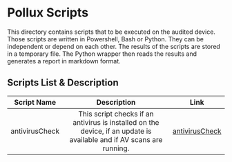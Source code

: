 # Pollux Scripts

This directory contains scripts that to be executed on the audited device. Those scripts are written in Powershell, Bash or Python. They can be independent or depend on each other. The results of the scripts are stored in a temporary file. The Python wrapper then reads the results and generates a report in markdown format.

## Scripts List & Description

|  Script Name   |                                                      Description                                                      |                    Link                    |
| :------------: | :-------------------------------------------------------------------------------------------------------------------: | :----------------------------------------: |
| antivirusCheck | This script checks if an antivirus is installed on the device, if an update is available and if AV scans are running. | [antivirusCheck](antivirusCheck/README.md) |
